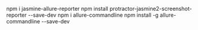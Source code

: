 npm i jasmine-allure-reporter
npm install protractor-jasmine2-screenshot-reporter --save-dev
npm i allure-commandline
npm install -g allure-commandline --save-dev